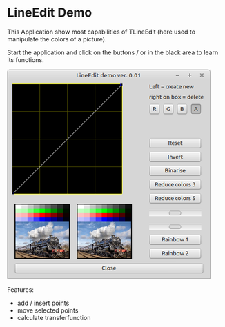 # LineEdit Demo

This Application show most capabilities of TLineEdit (here used to manipulate the colors of a picture).

Start the application and click on the buttons / or in the black area to learn its functions.

![](preview.png)

Features:
- add / insert points
- move selected points
- calculate transferfunction
